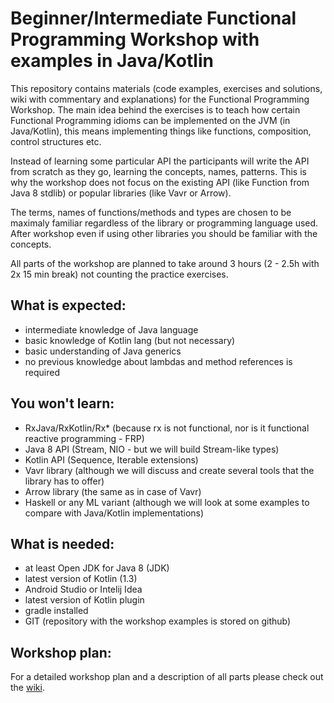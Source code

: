 # Beginner/Intermediate Functional Programming Workshop with examples in Java/Kotlin

This repository contains materials (code examples, exercises and solutions, wiki with commentary and explanations) for the Functional Programming Workshop. The main idea behind the exercises is to teach how certain Functional Programming idioms can be implemented on the JVM (in Java/Kotlin), this means implementing things like functions, composition, control structures etc.

Instead of learning some particular API the participants will write the API from scratch as they go, learning the concepts, names, patterns. This is why the workshop does not focus on the existing API (like Function from Java 8 stdlib) or popular libraries (like Vavr or Arrow).

The terms, names of functions/methods and types are chosen to be maximaly familiar regardless of the library or programming language used. After workshop even if using other libraries you should be familiar with the concepts.

All parts of the workshop are planned to take around 3 hours (2 - 2.5h with 2x 15 min break) not counting the practice exercises.

## What is expected:
- intermediate knowledge of Java language
- basic knowledge of Kotlin lang (but not necessary)
- basic understanding of Java generics
- no previous knowledge about lambdas and method references is required

## You won't learn:
- RxJava/RxKotlin/Rx* (because rx is not functional, nor is it functional reactive programming - FRP)
- Java 8 API (Stream, NIO - but we will build Stream-like types)
- Kotlin API (Sequence, Iterable extensions)
- Vavr library (although we will discuss and create several tools that the library has to offer)
- Arrow library (the same as in case of Vavr)
- Haskell or any ML variant (although we will look at some examples to compare with Java/Kotlin implementations)

## What is needed:
- at least Open JDK for Java 8 (JDK)
- latest version of Kotlin (1.3)
- Android Studio or Intelij Idea
- latest version of Kotlin plugin
- gradle installed
- GIT (repository with the workshop examples is stored on github)

## Workshop plan:

For a detailed workshop plan and a description of all parts please check out the [wiki](https://github.com/ajoz/fp-workshop-jvm/wiki).
